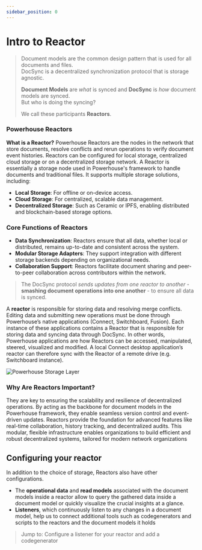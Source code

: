 ```yaml
---
sidebar_position: 0
---
```

# Intro to Reactor


> Document models are the common design pattern that is used for all documents and files.  
> DocSync is a decentralized synchronization protocol that is storage agnostic.  
> 
> **Document Models** are _what_ is synced and **DocSync** is _how_ document models are synced.  
> But who is doing the syncing?  
> 
> We call these participants **Reactors**.

### Powerhouse Reactors 

**What is a Reactor?**
Powerhouse Reactors are the nodes in the network that store documents, resolve conflicts and rerun operations to verify document event histories. Reactors can be configured for local storage, centralized cloud storage or on a decentralized storage network. A Reactor is essentially a storage node used in Powerhouse's framework to handle documents and traditional files. It supports multiple storage solutions, including:

- **Local Storage**: For offline or on-device access.
- **Cloud Storage**: For centralized, scalable data management.
- **Decentralized Storage**: Such as Ceramic or IPFS, enabling distributed and blockchain-based storage options.

### Core Functions of Reactors
- **Data Synchronization**: Reactors ensure that all data, whether local or distributed, remains up-to-date and consistent across the system.
- **Modular Storage Adapters**: They support integration with different storage backends depending on organizational needs.
- **Collaboration Support**: Reactors facilitate document sharing and peer-to-peer collaboration across contributors within the network.

> The DocSync protocol *sends updates from one reactor to another* - **smashing document operations into one another** - to ensure all data is synced.

A **reactor** is responsible for storing data and resolving merge conflicts.  
Editing data and submitting new operations must be done through Powerhouse’s native applications (Connect, Switchboard, Fusion). Each instance of these applications contains a Reactor that is responsible for storing data and syncing data through DocSync. In other words, Powerhouse applications are how Reactors can be accessed, manipulated, steered, visualized and modified. A local Connect desktop application’s reactor can therefore sync with the Reactor of a remote drive (e.g. Switchboard instance). 

<img src="/img/Powerhouse Website Drive.png" alt="Powerhouse Storage Layer"/>

### Why Are Reactors Important?
They are key to ensuring the scalability and resilience of decentralized operations.
By acting as the backbone for document models in the Powerhouse framework, they enable seamless version control and event-driven updates.
Reactors provide the foundation for advanced features like real-time collaboration, history tracking, and decentralized audits.
This modular, flexible infrastructure enables organizations to build efficient and robust decentralized systems, tailored for modern network organizations

## Configuring your reactor
 
In addition to the choice of storage, Reactors also have other configurations. 
- The **operational data** and **read models** associated with the document models inside a reactor allow to query the gathered data inside a document model or quickly visualize the crucial insights at a glance. 
- **Listeners**, which continuously listen to any changes in a document model, help us to connect additional tools such as codegenerators and scripts to the reactors and the document models it holds

> Jump to: Configure a listener for your reactor and add a codegenerator
